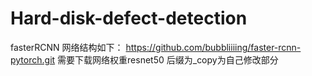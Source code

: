 # Hard-disk-defect-detection
fasterRCNN 网络结构如下：
https://github.com/bubbliiiing/faster-rcnn-pytorch.git
需要下载网络权重resnet50
后缀为_copy为自己修改部分
